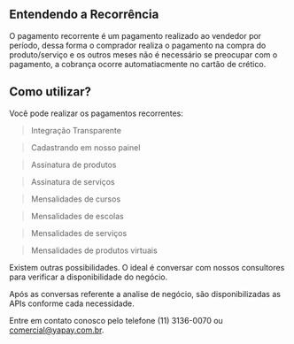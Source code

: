 ## Entendendo a Recorrência

O pagamento recorrente é um pagamento realizado ao vendedor por período, dessa forma o comprador realiza o pagamento na compra do produto/serviço e os outros meses não é necessário se preocupar com o pagamento, a cobrança ocorre automatiacmente no cartão de crético.


## Como utilizar?

Você pode realizar os pagamentos recorrentes:


> Integração Transparente

> Cadastrando em nosso painel

> Assinatura de produtos

> Assinatura de serviços

> Mensalidades de cursos

> Mensalidades de escolas

> Mensalidades de serviços

> Mensalidades de produtos virtuais


Existem outras possibilidades. O ideal é conversar com nossos consultores para verificar a disponibilidade do negócio.

Após as conversas referente a analise de negócio, são disponibilizadas as APIs conforme cada necessidade.

Entre em contato conosco pelo telefone (11) 3136-0070 ou comercial@yapay.com.br.